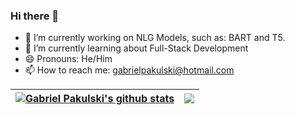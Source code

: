 ### Hi there 👋

<!--
**GabrielPakulski/GabrielPakulski** is a ✨ _special_ ✨ repository because its `README.md` (this file) appears on your GitHub profile.

Here are some ideas to get you started:


- 👯 I’m looking to collaborate on ...
- 🤔 I’m looking for help with ...
- 💬 Ask me about ...


- ⚡ Fun fact: ...
-->

- 🔭 I’m currently working on NLG Models, such as: BART and T5.
- 🌱 I’m currently learning about Full-Stack Development
- 😄 Pronouns: He/Him
- 📫 How to reach me: gabrielpakulski@hotmail.com



| <a href="https://github.com/anuraghazra/github-readme-stats"><img align="center" src="https://github-readme-stats.vercel.app/api?username=GabrielPakulski&show_icons=true&include_all_commits=true&theme=buefy&hide_border=true" alt="Gabriel Pakulski's github stats" /></a> | <a href="https://github.com/anuraghazra/github-readme-stats"><img align="center" src="https://github-readme-stats.vercel.app/api/top-langs/?username=GabrielPakulski&layout=compact&theme=buefy&hide_border=true" /></a> |
| ------------- | ------------- |
